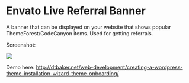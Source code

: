 # Envato Live Referral Banner
A banner that can be displayed on your website that shows popular ThemeForest/CodeCanyon items. Used for getting referrals.

Screenshot: 

<img src="http://i.imgur.com/YCQilmV.png">

Demo here: http://dtbaker.net/web-development/creating-a-wordpress-theme-installation-wizard-theme-onboarding/

